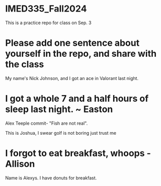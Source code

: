 # IMED335_Fall2024
This is a practice repo for class on Sep. 3

# Please add one sentence about yourself in the repo, and share with the class


My name's Nick Johnson, and I got an ace in Valorant last night.






# I got a whole 7 and a half hours of sleep last night. ~ Easton



Alex Teeple commit- "Fish are not real".


This is Joshua, I swear golf is not boring just trust me

# I forgot to eat breakfast, whoops - Allison

Name is Alexys. I have donuts for breakfast.

